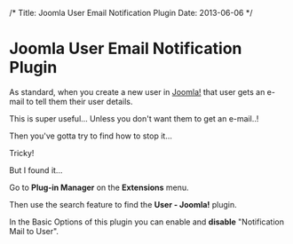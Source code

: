 /*
Title: Joomla User Email Notification Plugin
Date: 2013-06-06
*/

# Joomla User Email Notification Plugin

As standard, when you create a new user in [Joomla!](http://www.spacecadet9.com/category/joomla/) that user gets an e-mail to tell them their user details.

This is super useful… Unless you don't want them to get an e-mail..!

Then you've gotta try to find how to stop it…

Tricky!

But I found it…

Go to **Plug-in Manager** on the **Extensions** menu.

Then use the search feature to find the **User - Joomla!** plugin.

In the Basic Options of this plugin you can enable and **disable** "Notification Mail to User".

